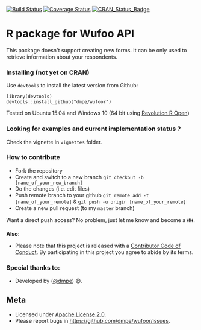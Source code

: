 [![Build Status](https://travis-ci.org/dmpe/wufoor.svg?branch=master)](https://travis-ci.org/dmpe/wufoor)
[![Coverage Status](https://coveralls.io/repos/dmpe/wufoor/badge.svg)](https://coveralls.io/r/dmpe/wufoor)
[![CRAN_Status_Badge](http://www.r-pkg.org/badges/version/wufoor)](http://cran.r-project.org/web/packages/wufoor)

R package for Wufoo API
=======

This package doesn't support creating new forms. It can be only used to retrieve information about your respondents. 

### Installing (not yet on CRAN)

Use `devtools` to install the latest version from Github:

```
library(devtools)
devtools::install_github("dmpe/wufoor")
```

Tested on Ubuntu 15.04 and Windows 10 (64 bit using [Revolution R Open](http://mran.revolutionanalytics.com/download/))

### Looking for examples and current implementation status ?

Check the vignette in `vignettes` folder.

### How to contribute 

- Fork the repository
- Create and switch to a new branch `git checkout -b [name_of_your_new_branch]`
- Do the changes (i.e. edit files)
- Push remote branch to your github `git remote add -t [name_of_your_remote]` & `git push -u origin [name_of_your_remote]`
- Create a new pull request (to my `master` branch)

Want a direct push access? No problem, just let me know and become a :family:.

**Also**:
 - Please note that this project is released with a [Contributor Code of Conduct](CONDUCT.md). By participating in this project you agree to abide by its terms.

### Special thanks to:

- Developed by ([@dmpe](https://www.github.com/dmpe)) :yum:.

## Meta
- Licensed under [Apache License 2.0](https://tldrlegal.com/license/apache-license-2.0-%28apache-2.0%29).
- Please report bugs in <https://github.com/dmpe/wufoor/issues>.


